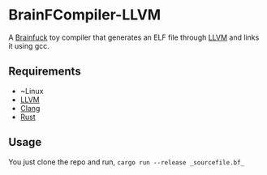 # BrainFCompiler-LLVM
A [Brainfuck](https://en.wikipedia.org/wiki/Brainfuck) toy compiler that generates an ELF file through [LLVM](https://en.wikipedia.org/wiki/LLVM) and links it using gcc.


## Requirements

- ~Linux
- [LLVM](https://llvm.org/)
- [Clang](https://en.wikipedia.org/wiki/Clang)
- [Rust](https://www.rust-lang.org/)


## Usage

You just clone the repo and run, ```cargo run --release _sourcefile.bf_```

